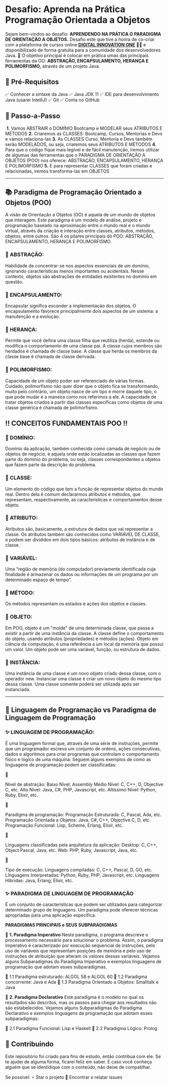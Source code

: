 # Desafio: Aprenda na Prática Programação Orientada a Objetos

 Sejam bem-vindos ao desafio: **APRENDENDO NA PRÁTICA O PARADIGMA DE ORIENTAÇÃO A OBJETOS.**
Desafio este que tive a honra de co-criar com a plataforma de cursos online **[DIGITAL INNOVATION ONE](https://web.digitalinnovation.one/)** 💛🧡 e disponibilizado de forma gratuita para a comunidade dos desenvolvedores Java.
    💎 O objetivo principal é colocar em prática umas das principais ferramentas da OO: **ABSTRAÇÃO, ENCAPSULAMENTO, HERANÇA E POLIMORFISMO,** através de um projeto Java. 

## 

## 🛑 Pré-Requisitos

✅ Conhecer a sintaxe da Java
 ✅ Java JDK 11
 ✅ IDE para desenvolvimento Java (usarei IntelliJ)
 ✅ Git
 ✅ Conta no GitHub

## 

##  👣 Passo-a-Passo

​	**1.** Vamos ABSTRAIR o DOMÍNIO Bootcamp e MODELAR seus ATRIBUTOS E MÉTODOS 
 **2.** Criaremos as CLASSES: Bootcamp, Cursos, Mentorias e Devs e vamos relaciona-las 
 **3.** As CLASSES Curso, Mentoria e Devs também serão MODELADOS, ou seja, criaremos seus ATRIBUTOS E MÉTODOS 
  **4.** Para que o código fique mais legível e de fácil  manutenção, iremos utilizar de algumas das ferramentas que o PARADIGMA  DE ORIENTAÇÃO A OBJETOS (POO) nos oferece: ABSTRAÇÃO, ENCAPSULAMENTO,  HERANÇA E POLIMORFISMO 
 **5.** E para representar CLASSES que foram criadas e relacionadas, iremos transforma-las em OBJETOS

------

## 

##  📚 Paradigma de Programação Orientado a Objetos (POO) 

A visão de Orientação a Objetos (OO) é aquela de um mundo de objetos que interagem.
 Este paradigma é um modelo de análise, projeto e programação baseado na  aproximação entre o mundo real e o mundo virtual, através da criação e  interação entre classes, atributos, métodos, objetos, entre outros.
 São 4 os pilares principais do POO: ABSTRAÇÃO, ENCAPSULAMENTO, HERANÇA E POLIMORFISMO. 

### 

### 🔺 ABSTRAÇÃO:

Habilidade de concentrar-se nos aspectos essenciais de um domínio,  ignorando características menos importantes ou acidentais. Nesse  contexto, objetos são abstrações de entidades existentes no domínio em  questão.

### 

### 🔺 ENCAPSULAMENTO:

 Encapsular significa esconder a implementação dos  objetos. O encapsulamento favorece principalmente dois aspectos de um  sistema: a manutenção e a evolução.

### 

### 🔺 HERANÇA:

Permite que você defina uma classe filha que reutiliza  (herda), estende ou modifica o comportamento de uma classe pai. A classe cujos membros são herdados é chamada de classe base. A classe que herda os membros da classe base é chamada de classe derivada.

### 

###  🔺 POLIMORFISMO:

Capacidade de um objeto poder ser referenciado de várias  formas. Cuidado, polimorfismo não quer dizer que o objeto fica se  transformando, muito pelo contrário, um objeto nasce de um tipo e morre  daquele tipo, o que pode mudar é a maneira como nos referimos a ele. A  capacidade de tratar objetos criados a partir das classes específicas  como objetos de uma classe genérica é chamada de polimorfismo.



## 

##  ‼️ CONCEITOS FUNDAMENTAIS POO ‼️ 



### 

### 🔻 DOMÍNIO:

  Domínio da aplicação, também conhecida como camada de negócio ou de  objetos de negócio, é aquela onde estão localizadas as classes que fazem parte do domínio do problema, ou seja, classes correspondentes a  objetos que fazem parte da descrição do problema.

### 

### 🔻 CLASSE: 

  Um elemento do código que tem a função de representar objetos do mundo  real. Dentro dela é comum declararmos atributos e métodos, que  representam, respectivamente, as características e comportamentos desse  objeto.

### 

### 🔻 ATRIBUTO: 

Atributos são, basicamente, a estrutura de dados que vai representar a  classe. Os atributos também são conhecidos como VARIÁVEL DE CLASSE, e  podem ser divididos em dois tipos básicos: atributos de instância e de  classe. 

### 

### 🔻 VARIÁVEL: 

Uma “região de memória (do computador) previamente identificada cuja  finalidade é armazenar os dados ou informações de um programa por um  determinado espaço de tempo”.

### 

### 🔻 MÉTODO: 

Os métodos representam os estados e ações dos objetos e classes.

### 

### 🔻 OBJETO: 

Em POO, objeto é um "molde" de uma determinada classe, que passa a  existir a partir de uma instância da classe. A classe define o  comportamento do objeto, usando atributos (propriedades) e métodos  (ações). Objeto em ciência da computação, é uma referência a um local da memória  que possui um valor. Um objeto pode ser uma variável, função, ou  estrutura de dados. 

### 

### 🔻 INSTÂNCIA: 

Uma instância de uma classe é um novo objeto criado dessa classe, com o  operador new. Instanciar uma classe é criar um novo objeto do mesmo tipo dessa classe. Uma classe somente poderá ser utilizada após ser  instanciada.



------



## 

##  🧮 Linguagem de Programação vs Paradigma de Linguagem de Programação



### 

###  ✨ LINGUAGEM DE PROGRAMAÇÃO:

  É uma linguagem formal que, através de uma série de instruções, permite  que um programador escreva um conjunto de ordens, ações consecutivas,  dados e algoritmos para criar programas que controlam o comportamento  físico e lógico de uma máquina.
 Seguem alguns exemplos de como as linguagens de programação podem ser classificadas:



🔺

 Nível de abstração:
 Baixo Nível: Assembly
 Médio Nível: C, C++, D, Objective C, etc.
 Alto Nível: Java, C#, PHP, Javascript, etc.
 Altíssimo Nível: Python, Ruby, Elixir, etc.



🔺

 Paradigma de programação:
 Programação Estruturada: C, Pascal, Ada, etc.
 Programação Orientada a Objetos: Java, C#, C++, Objective C, D, etc.
 Programação Funcional: Lisp, Scheme, Erlang, Elixir, etc.



🔺

 Linguagens classificadas pela arquitetura da aplicação:
 Desktop: C, C++, Object Pascal, Java, etc.
 Web: PHP, Ruby, Javascript, Java, etc.



🔺

 Tipo de execução:
 Linguagens compiladas: C, C++, Pascal, D, GO, etc.
 Linguagens Interpretadas: Python, Ruby, PHP, Javascript, etc.
 Linguagens Hibridas: Java, Erlang, Elixir, etc.

### 

###  ✨ PARADIGMA DE LINGUAGEM DE PROGRAMAÇÃO

É um conjunto de características que podem ser utilizados  para categorizar determinado grupo de linguagens. Um paradigma pode  oferecer técnicas apropriadas para uma aplicação específica.
 
 **PARADIGMAS PRINCIPAIS e SEUS SUBPARADIGMAS**

🔸 **1. Paradigma Imperativo**
 Neste paradigma, o programa descreve o processamento necessário para  solucionar o problema. Assim, o paradigma imperativo é caracterizado por execução sequencial de instruções, pelo uso de variáveis que  representam posições de memória e pelo uso de instruções de atribuição  que alteram os valores dessas variáveis.
 Vejamos alguns Subparadigmas do Paradigma Imperativo e exemplos linguagens de programação que adotam esses subparadigmas.
 
 🔸  1.1 Paradigma estruturado:  ALGOL 58 e ALGOL 60 
 🔸  1.2 Paradigma concorrente: Java e Ada
 🔸  1.3 Paradigma Orientado a Objetos: Smalltalk e Java
 
 🔹 **2. Paradigma Declarativo**
 Este paradigma é o modelo no qual os resultados são descritos, mas os passos para chegar aos resultados não são estabelecidos.
 Vejamos alguns Subparadigmas do Paradigma Declarativo e exemplos linguagens de programação que adotam esses subparadigmas:
 
 🔹 2.1 Paradigma Funcional: Lisp e Haskell
 🔹 2.2 Paradigma Lógico: Prolog



## 

##  🤝 Contribuindo 

Este repositório foi criado para fins de estudo, então contribua com ele.
 Se te ajudei de alguma forma, ficarei feliz em saber. E caso você  conheça alguém que se identidique com o conteúdo, não deixe de  compatilhar.
 
 Se possível:
 ⭐️  Star o projeto
 🐛 Encontrar e relatar issues